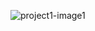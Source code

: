 ![project1-image1](https://github.com/user-attachments/assets/691b77d6-053d-4f14-a394-db9dce7b56e1)
